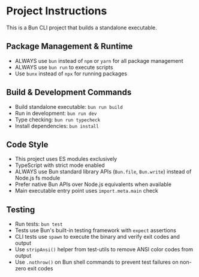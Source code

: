 # Project Instructions

This is a Bun CLI project that builds a standalone executable.

## Package Management & Runtime
- ALWAYS use `bun` instead of `npm` or `yarn` for all package management
- ALWAYS use `bun run` to execute scripts
- Use `bunx` instead of `npx` for running packages

## Build & Development Commands
- Build standalone executable: `bun run build` 
- Run in development: `bun run dev`
- Type checking: `bun run typecheck`
- Install dependencies: `bun install`

## Code Style
- This project uses ES modules exclusively
- TypeScript with strict mode enabled
- ALWAYS use Bun standard library APIs (`Bun.file`, `Bun.write`) instead of Node.js fs module
- Prefer native Bun APIs over Node.js equivalents when available
- Main executable entry point uses `import.meta.main` check

## Testing
- Run tests: `bun test`
- Tests use Bun's built-in testing framework with `expect` assertions
- CLI tests use `spawn` to execute the binary and verify exit codes and output
- Use `stripAnsi()` helper from test-utils to remove ANSI color codes from output
- Use `.nothrow()` on Bun shell commands to prevent test failures on non-zero exit codes
